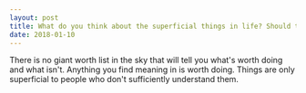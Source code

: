 ```yaml
---
layout: post
title: What do you think about the superficial things in life? Should they be avoided or accepted and enjoyed?
date: 2018-01-10
---
```


<p>There is no giant worth list in the sky that will tell you what's worth doing and what isn't. Anything you find meaning in is worth doing. Things are only superficial to people who don't sufficiently understand them.</p>
